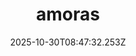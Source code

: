 ---
title: "amoras"
description: ""
image: "/uploads/photos/0026-amoras.webp"
display: "/uploads/photos/0026-amoras-display.webp"
thumbnail: "/uploads/photos/0026-amoras-thumb.webp"
width: 4000
height: 6000
featured: false
date: 2025-10-30T08:47:32.253Z
order: 0
---